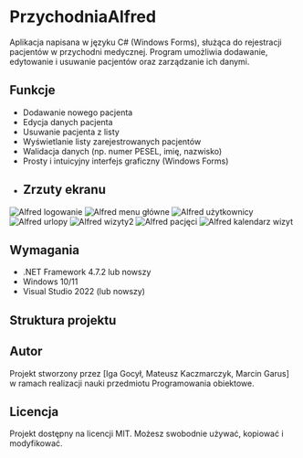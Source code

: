 # PrzychodniaAlfred
Aplikacja napisana w języku C# (Windows Forms), służąca do rejestracji pacjentów w przychodni medycznej. Program umożliwia dodawanie, edytowanie i usuwanie pacjentów oraz zarządzanie ich danymi.
## Funkcje
- Dodawanie nowego pacjenta
- Edycja danych pacjenta
- Usuwanie pacjenta z listy
- Wyświetlanie listy zarejestrowanych pacjentów
- Walidacja danych (np. numer PESEL, imię, nazwisko)
- Prosty i intuicyjny interfejs graficzny (Windows Forms)
- ## Zrzuty ekranu
![Alfred logowanie](https://github.com/user-attachments/assets/5c52c73e-9862-4421-bdd6-e8f56c8f1047)
![Alfred menu główne](https://github.com/user-attachments/assets/6b0071c4-c8cd-427f-8ab1-12dfc787a882)
![Alfred użytkownicy](https://github.com/user-attachments/assets/03d3f64d-4229-4df8-997d-62e8819540fd)
![Alfred urlopy](https://github.com/user-attachments/assets/a1d333d4-43b2-4f38-b50d-ccd85183c06a)
![Alfred wizyty2](https://github.com/user-attachments/assets/6d0953c7-a162-4996-9d62-76370ffac087)
![Alfred pacjęci](https://github.com/user-attachments/assets/21ca1982-de08-4911-ae7b-f39fc004547d)
![Alfred kalendarz wizyt](https://github.com/user-attachments/assets/a5f6c393-85c7-4a43-a53d-1591e7dd2717)
## Wymagania
- .NET Framework 4.7.2 lub nowszy
- Windows 10/11
- Visual Studio 2022 (lub nowszy)
## Struktura projektu

## Autor
Projekt stworzony przez [Iga Gocył, Mateusz Kaczmarczyk, Marcin Garus] w ramach realizacji nauki przedmiotu Programowania obiektowe.
## Licencja
Projekt dostępny na licencji MIT. Możesz swobodnie używać, kopiować i modyfikować.
